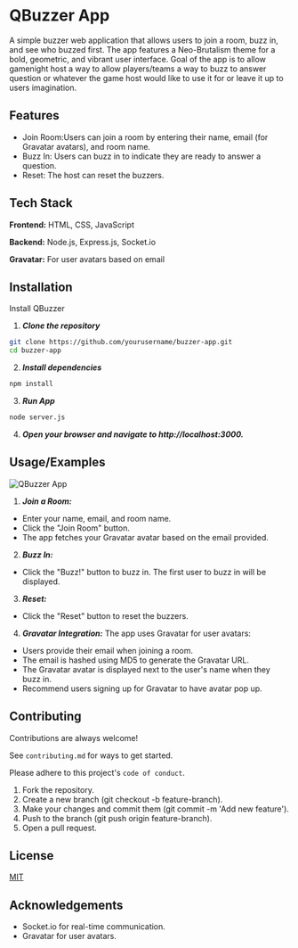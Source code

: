 
# QBuzzer App

A simple buzzer web application that allows users to join a room, buzz in, and see who buzzed first. The app features a Neo-Brutalism theme for a bold, geometric, and vibrant user interface. Goal of the app is to allow gamenight host a way to allow players/teams a way to buzz to answer question or whatever the game host would like to use it for or leave it up to users imagination.


## Features

- Join Room:Users can join a room by entering their name, email (for Gravatar avatars), and room name.
- Buzz In: Users can buzz in to indicate they are ready to answer a question.
- Reset: The host can reset the buzzers.



## Tech Stack

**Frontend:** HTML, CSS, JavaScript

**Backend:** Node.js, Express.js, Socket.io

**Gravatar:** For user avatars based on email


## Installation

Install QBuzzer

1. ***Clone the repository*** 

```bash
git clone https://github.com/yourusername/buzzer-app.git
cd buzzer-app
```

2. ***Install dependencies***

```bash
npm install

```

3. ***Run App***

```bash
node server.js

```

4. ***Open your browser and navigate to http://localhost:3000.***
## Usage/Examples


![QBuzzer App](https://github.com/JVelezFD/QBuzzer/assets/101678295/9f7e15ac-f44a-433d-a980-72c9db8fc7e9)

1. ***Join a Room:***
- Enter your name, email, and room name.
- Click the "Join Room" button.
- The app fetches your Gravatar avatar based on the email provided.

2. ***Buzz In:*** 
 - Click the "Buzz!" button to buzz in. The first user to buzz in will be displayed.

3. ***Reset:***
 - Click the "Reset" button to reset the buzzers.

4. ***Gravatar Integration:***
The app uses Gravatar for user avatars:
- Users provide their email when joining a room.
- The email is hashed using MD5 to generate the Gravatar URL.
- The Gravatar avatar is displayed next to the user's name when they buzz in.
- Recommend users signing up for Gravatar to have avatar pop up.
## Contributing

Contributions are always welcome!

See `contributing.md` for ways to get started.

Please adhere to this project's `code of conduct`.

1. Fork the repository.
2. Create a new branch (git checkout -b feature-branch).
3. Make your changes and commit them (git commit -m 'Add new feature').
4. Push to the branch (git push origin feature-branch).
5. Open a pull request.


## License

[MIT](https://choosealicense.com/licenses/mit/)


## Acknowledgements

- Socket.io for real-time communication.
- Gravatar for user avatars.


